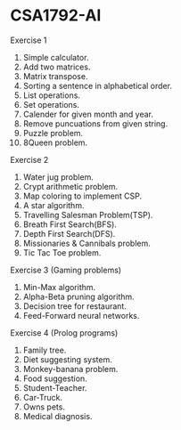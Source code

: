 # CSA1792-AI

Exercise 1
1. Simple calculator.
2. Add two matrices.
3. Matrix transpose.
4. Sorting a sentence in alphabetical order.
5. List operations.
6. Set operations.
7. Calender for given month and year.
8. Remove puncuations from given string.
9. Puzzle problem.
10. 8Queen problem.

Exercise 2
1. Water jug problem.
2. Crypt arithmetic problem.
3. Map coloring to implement CSP.
4. A star algorithm.
5. Travelling Salesman Problem(TSP).
6. Breath First Search(BFS).
7. Depth First Search(DFS).
8. Missionaries & Cannibals problem.
9. Tic Tac Toe problem.

Exercise 3 (Gaming problems)
1. Min-Max algorithm.
2. Alpha-Beta pruning algorithm.
3. Decision tree for restaurant.
4. Feed-Forward neural networks.

Exercise 4 (Prolog programs)
1. Family tree.
2. Diet suggesting system.
3. Monkey-banana problem.
4. Food suggestion.
5. Student-Teacher.
6. Car-Truck.
7. Owns pets.
8. Medical diagnosis.
